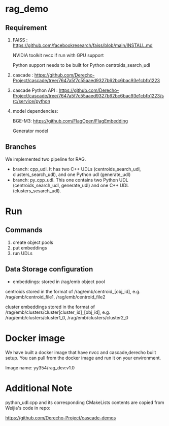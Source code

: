 # rag_demo

## Requirement
1. FAISS : https://github.com/facebookresearch/faiss/blob/main/INSTALL.md 

   NVIDIA toolkit nvcc if run with GPU support

   Python support needs to be built for Python centroids_search_udl
2. cascade : https://github.com/Derecho-Project/cascade/tree/7647a5f7c55aaed9327b62bc6bac93e1cbfb1223
3. cascade Python API : https://github.com/Derecho-Project/cascade/tree/7647a5f7c55aaed9327b62bc6bac93e1cbfb1223/src/service/python
4. model dependencies:

   BGE-M3: https://github.com/FlagOpen/FlagEmbedding 

   Generator model

## Branches
We implemented two pipeline for RAG. 
- branch: cpp_udl. It has two C++ UDLs (centroids_search_udl, clusters_search_udl), and one Python udl (generate_udl)
- branch: py_cpp_udl. This one contains two Python UDL (centroids_search_udl, generate_udl) and one C++ UDL (clusters_sesarch_udl).

# Run
## Commands
1. create object pools
2. put embeddings
3. run UDLs


## Data Storage configuration
- embeddings: stored in /rag/emb object pool

centroids stored in the format of /rag/emb/centroid_[obj_id], e.g. /rag/emb/centroid_file1, /rag/emb/centroid_file2

cluster embeddings stored in the format of /rag/emb/clusters/cluster[cluster_id]_[obj_id], e.g. /rag/emb/clusters/cluster1_0, /rag/emb/clusters/cluster2_0


# Docker image
We have built a docker image that have nvcc and cascade,derecho built setup. You can pull from the docker image and run it on your environment.

Image name: yy354/rag_dev:v1.0


# Additional Note
python_udl.cpp and its corresponding CMakeLists contents are copied from Weijia's code in repo: 

https://github.com/Derecho-Project/cascade-demos